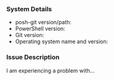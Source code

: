 <!--
Check the FAQ https://github.com/dahlbyk/posh-git/wiki/FAQ to see if your issue is addressed there.
If not, PLEASE fill in the following details so that we can help you!
-->

### System Details

- posh-git version/path:
- PowerShell version:
- Git version:
- Operating system name and version:

<!--
To retrieve the system details, paste the following line into PowerShell, press Enter
and then copy/paste the resulting output above.

"- posh-git version/path: $($m = Get-Module posh-git; '{0} {1} {2}' -f $m.Version,$m.PrivateData.PSData.PreReleaseVersion,$m.ModuleBase)`n- PowerShell version: $($PSVersionTable.PSVersion)`n- $(
git --version)`n- OS: $([System.Environment]::OSVersion)"
-->

### Issue Description

I am experiencing a problem with...
